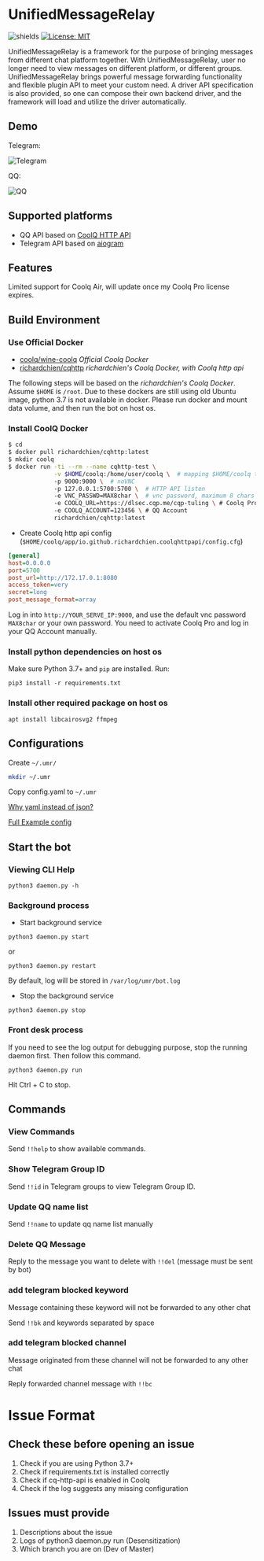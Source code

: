 # UnifiedMessageRelay

![shields](https://img.shields.io/badge/python-3.7%2B-blue.svg?style=flat-square) [![License: MIT](https://img.shields.io/badge/License-MIT-yellow.svg?style=flat-square)](https://opensource.org/licenses/MIT)

UnifiedMessageRelay is a framework for the purpose of bringing messages from different chat platform together. With UnifiedMessageRelay,
user no longer need to view messages on different platform, or different groups. UnifiedMessageRelay brings powerful
 message forwarding functionality and flexible plugin API to meet your custom need. A driver API specification is also
 provided, so one can compose their own backend driver, and the framework will load and utilize the driver automatically.

## Demo

Telegram:

![Telegram](image/telegram.png)

QQ:

![QQ](image/qq.png)

## Supported platforms

- QQ API based on [CoolQ HTTP API](https://github.com/richardchien/coolq-http-api)
- Telegram API based on [aiogram](https://aiogram.dev)

## Features

Limited support for Coolq Air, will update once my Coolq Pro license expires.

## Build Environment

### Use Official Docker

- [coolq/wine-coolq](https://hub.docker.com/r/coolq/wine-coolq/)  *Official Coolq Docker*
- [richardchien/cqhttp](https://cqhttp.cc/docs/4.13/#/Docker) *richardchien's Coolq Docker, with Coolq http api*

The following steps will be based on the *richardchien's Coolq Docker*. Assume `$HOME` is `/root`. Due
 to these dockers are still using old Ubuntu image, python 3.7 is not available in docker. Please run docker 
 and mount data volume, and then run the bot on host os.

### Install CoolQ Docker

```bash
$ cd
$ docker pull richardchien/cqhttp:latest
$ mkdir coolq
$ docker run -ti --rm --name cqhttp-test \
             -v $HOME/coolq:/home/user/coolq \  # mapping $HOME/coolq to docker's coolq directory
             -p 9000:9000 \  # noVNC
             -p 127.0.0.1:5700:5700 \  # HTTP API listen
             -e VNC_PASSWD=MAX8char \  # vnc password, maximum 8 chars 
             -e COOLQ_URL=https://dlsec.cqp.me/cqp-tuling \ # Coolq Pro, for Air user, remove this line
             -e COOLQ_ACCOUNT=123456 \ # QQ Account
             richardchien/cqhttp:latest
```


- Create Coolq http api config (`$HOME/coolq/app/io.github.richardchien.coolqhttpapi/config.cfg`)

```ini
[general]
host=0.0.0.0
port=5700
post_url=http://172.17.0.1:8080
access_token=very
secret=long
post_message_format=array
```

Log in into `http://YOUR_SERVE_IP:9000`, and use the default vnc password `MAX8char` or your own password. You need to
 activate Coolq Pro and log in your QQ Account manually.

### Install python dependencies on host os

Make sure Python 3.7+ and `pip` are installed. Run:

`pip3 install -r requirements.txt`

### Install other required package on host os

`apt install libcairosvg2 ffmpeg`

## Configurations

Create `~/.umr/`

```bash
mkdir ~/.umr
```

Copy config.yaml to `~/.umr`

[Why yaml instead of json?](https://www.quora.com/What-situation-would-you-use-YAML-instead-of-JSON-or-XML)

[Full Example config](config.yaml)


## Start the bot

### Viewing CLI Help

```shell
python3 daemon.py -h
```

### Background process

- Start background service

```shell
python3 daemon.py start
```

or

```shell
python3 daemon.py restart
```

By default, log will be stored in `/var/log/umr/bot.log`

- Stop the background service

```shell
python3 daemon.py stop
```

### Front desk process

If you need to see the log output for debugging purpose, stop the running daemon first. Then follow this command.

```shell
python3 daemon.py run
```

Hit Ctrl + C to stop.

## Commands

### View Commands

Send `!!help` to show available commands.

### Show Telegram Group ID

Send `!!id` in Telegram groups to view Telegram Group ID.

### Update QQ name list

Send `!!name` to update qq name list manually

### Delete QQ Message

Reply to the message you want to delete with `!!del` (message must be sent by bot)

### add telegram blocked keyword

Message containing these keyword will not be forwarded to any other chat

Send `!!bk` and keywords separated by space

### add telegram blocked channel

Message originated from these channel will not be forwarded to any other chat

Reply forwarded channel message with `!!bc`

# Issue Format

## Check these before opening an issue

1. Check if you are using Python 3.7+
2. Check if requirements.txt is installed correctly
3. Check if cq-http-api is enabled in Coolq
4. Check if the log suggests any missing configuration

## Issues must provide

1. Descriptions about the issue
2. Logs of python3 daemon.py run (Desensitization)
3. Which branch you are on (Dev of Master)

